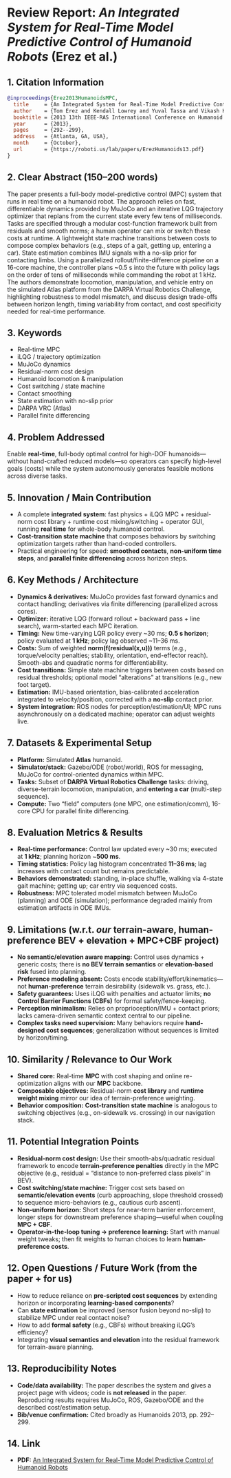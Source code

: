 # Review Report: *An Integrated System for Real-Time Model Predictive Control of Humanoid Robots* (Erez et al.)

## 1. Citation Information
```bibtex
@inproceedings{Erez2013HumanoidsMPC,
  title     = {An Integrated System for Real-Time Model Predictive Control of Humanoid Robots},
  author    = {Tom Erez and Kendall Lowrey and Yuval Tassa and Vikash Kumar and Svetoslav Kolev and Emanuel Todorov},
  booktitle = {2013 13th IEEE-RAS International Conference on Humanoid Robots (Humanoids)},
  year      = {2013},
  pages     = {292--299},
  address   = {Atlanta, GA, USA},
  month     = {October},
  url       = {https://roboti.us/lab/papers/ErezHumanoids13.pdf}
}
```

## 2. Clear Abstract (150–200 words)
The paper presents a full-body model-predictive control (MPC) system that runs in real time on a humanoid robot. The approach relies on fast, differentiable dynamics provided by MuJoCo and an iterative LQG trajectory optimizer that replans from the current state every few tens of milliseconds. Tasks are specified through a modular cost-function framework built from residuals and smooth norms; a human operator can mix or switch these costs at runtime. A lightweight state machine transitions between costs to compose complex behaviors (e.g., steps of a gait, getting up, entering a car). State estimation combines IMU signals with a no-slip prior for contacting limbs. Using a parallelized rollout/finite-difference pipeline on a 16-core machine, the controller plans ~0.5 s into the future with policy lags on the order of tens of milliseconds while commanding the robot at 1 kHz. The authors demonstrate locomotion, manipulation, and vehicle entry on the simulated Atlas platform from the DARPA Virtual Robotics Challenge, highlighting robustness to model mismatch, and discuss design trade-offs between horizon length, timing variability from contact, and cost specificity needed for real-time performance.

## 3. Keywords
- Real-time MPC  
- iLQG / trajectory optimization  
- MuJoCo dynamics  
- Residual-norm cost design  
- Humanoid locomotion & manipulation  
- Cost switching / state machine  
- Contact smoothing  
- State estimation with no-slip prior  
- DARPA VRC (Atlas)  
- Parallel finite differencing

## 4. Problem Addressed
Enable **real-time**, full-body optimal control for high-DOF humanoids—without hand-crafted reduced models—so operators can specify high-level goals (costs) while the system autonomously generates feasible motions across diverse tasks.

## 5. Innovation / Main Contribution
- A complete **integrated system**: fast physics + iLQG MPC + residual-norm cost library + runtime cost mixing/switching + operator GUI, running **real time** for whole-body humanoid control.  
- **Cost-transition state machine** that composes behaviors by switching optimization targets rather than hand-coded controllers.  
- Practical engineering for speed: **smoothed contacts**, **non-uniform time steps**, and **parallel finite differencing** across horizon steps.

## 6. Key Methods / Architecture
- **Dynamics & derivatives:** MuJoCo provides fast forward dynamics and contact handling; derivatives via finite differencing (parallelized across cores).  
- **Optimizer:** iterative LQG (forward rollout + backward pass + line search), warm-started each MPC iteration.  
- **Timing:** New time-varying LQR policy every ~30 ms; **0.5 s horizon**; policy evaluated at **1 kHz**; policy lag observed ~11–36 ms.  
- **Costs:** Sum of weighted **norm(f(residual(x,u)))** terms (e.g., torque/velocity penalties; stability, orientation, end-effector reach). Smooth-abs and quadratic norms for differentiability.  
- **Cost transitions:** Simple state machine triggers between costs based on residual thresholds; optional model “alterations” at transitions (e.g., new foot target).  
- **Estimation:** IMU-based orientation, bias-calibrated acceleration integrated to velocity/position, corrected with a **no-slip** contact prior.  
- **System integration:** ROS nodes for perception/estimation/UI; MPC runs asynchronously on a dedicated machine; operator can adjust weights live.

## 7. Datasets & Experimental Setup
- **Platform:** Simulated **Atlas** humanoid.  
- **Simulator/stack:** Gazebo/ODE (robot/world), ROS for messaging, MuJoCo for control-oriented dynamics within MPC.  
- **Tasks:** Subset of **DARPA Virtual Robotics Challenge** tasks: driving, diverse-terrain locomotion, manipulation, and **entering a car** (multi-step sequence).  
- **Compute:** Two “field” computers (one MPC, one estimation/comm), 16-core CPU for parallel finite differencing.

## 8. Evaluation Metrics & Results
- **Real-time performance:** Control law updated every ~30 ms; executed at **1 kHz**; planning horizon ~**500 ms**.  
- **Timing statistics:** Policy lag histogram concentrated **11–36 ms**; lag increases with contact count but remains predictable.  
- **Behaviors demonstrated:** standing, in-place shuffle, walking via 4-state gait machine; getting up; car entry via sequenced costs.  
- **Robustness:** MPC tolerated model mismatch between MuJoCo (planning) and ODE (simulation); performance degraded mainly from estimation artifacts in ODE IMUs.

## 9. Limitations (w.r.t. *our* terrain-aware, human-preference BEV + elevation + MPC+CBF project)
- **No semantic/elevation aware mapping:** Control uses dynamics + generic costs; there is **no BEV terrain semantics** or **elevation-based risk** fused into planning.  
- **Preference modeling absent:** Costs encode stability/effort/kinematics—not **human-preference** terrain desirability (sidewalk vs. grass, etc.).  
- **Safety guarantees:** Uses iLQG with penalties and actuator limits; **no Control Barrier Functions (CBFs)** for formal safety/fence-keeping.  
- **Perception minimalism:** Relies on proprioception/IMU + contact priors; lacks camera-driven semantic context central to our pipeline.  
- **Complex tasks need supervision:** Many behaviors require **hand-designed cost sequences**; generalization without sequences is limited by horizon/timing.

## 10. Similarity / Relevance to Our Work
- **Shared core:** Real-time **MPC** with cost shaping and online re-optimization aligns with our **MPC** backbone.  
- **Composable objectives:** Residual-norm **cost library** and **runtime weight mixing** mirror our idea of terrain-preference weighting.  
- **Behavior composition:** **Cost-transition state machine** is analogous to switching objectives (e.g., on-sidewalk vs. crossing) in our navigation stack.

## 11. Potential Integration Points
- **Residual-norm cost design:** Use their smooth-abs/quadratic residual framework to encode **terrain-preference penalties** directly in the MPC objective (e.g., residual = “distance to non-preferred class pixels” in BEV).  
- **Cost switching/state machine:** Trigger cost sets based on **semantic/elevation events** (curb approaching, slope threshold crossed) to sequence micro-behaviors (e.g., cautious curb ascent).  
- **Non-uniform horizon:** Short steps for near-term barrier enforcement, longer steps for downstream preference shaping—useful when coupling **MPC + CBF**.  
- **Operator-in-the-loop tuning → preference learning:** Start with manual weight tweaks; then fit weights to human choices to learn **human-preference costs**.

## 12. Open Questions / Future Work (from the paper + for us)
- How to reduce reliance on **pre-scripted cost sequences** by extending horizon or incorporating **learning-based components**?  
- Can **state estimation** be improved (sensor fusion beyond no-slip) to stabilize MPC under real contact noise?  
- How to add **formal safety** (e.g., CBFs) without breaking iLQG’s efficiency?  
- Integrating **visual semantics and elevation** into the residual framework for terrain-aware planning.

## 13. Reproducibility Notes
- **Code/data availability:** The paper describes the system and gives a project page with videos; code is **not released** in the paper. Reproducing results requires MuJoCo, ROS, Gazebo/ODE and the described cost/estimation setup.  
- **Bib/venue confirmation:** Cited broadly as Humanoids 2013, pp. 292–299.

## 14. Link
- **PDF:** [An Integrated System for Real-Time Model Predictive Control of Humanoid Robots](https://roboti.us/lab/papers/ErezHumanoids13.pdf)
